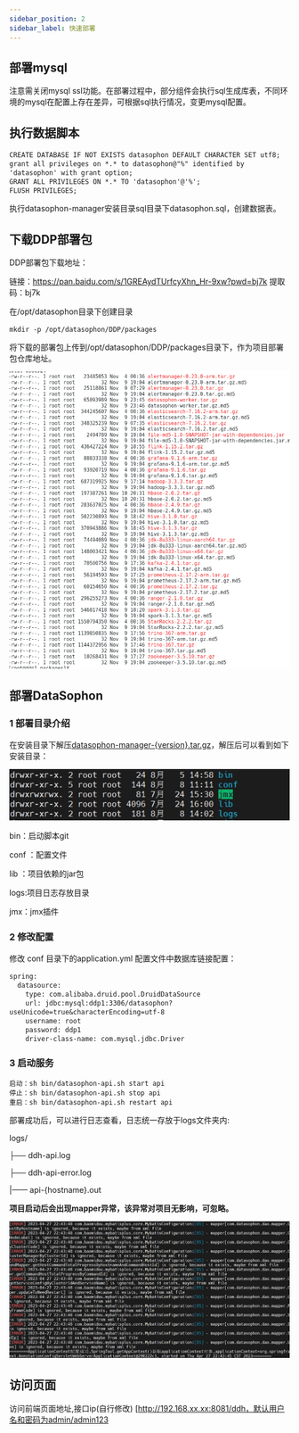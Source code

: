 ```yaml
---
sidebar_position: 2
sidebar_label: 快速部署
---
```

## 部署mysql

注意需关闭mysql ssl功能。在部署过程中，部分组件会执行sql生成库表，不同环境的mysql在配置上存在差异，可根据sql执行情况，变更mysql配置。

## 执行数据脚本

```
CREATE DATABASE IF NOT EXISTS datasophon DEFAULT CHARACTER SET utf8;
grant all privileges on *.* to datasophon@"%" identified by 'datasophon' with grant option;
GRANT ALL PRIVILEGES ON *.* TO 'datasophon'@'%';
FLUSH PRIVILEGES;
```


执行datasophon-manager安装目录sql目录下datasophon.sql，创建数据表。

## 下载DDP部署包

DDP部署包下载地址：

链接：https://pan.baidu.com/s/1GREAydTUrfcyXhn_Hr-9xw?pwd=bj7k 
提取码：bj7k 

在/opt/datasophon目录下创建目录

```
mkdir -p /opt/datasophon/DDP/packages
```

将下载的部署包上传到/opt/datasophon/DDP/packages目录下，作为项目部署包仓库地址。

![image-20221111162257092](./imgs/image-20221111162257092.png)

## 部署DataSophon

### 1 部署目录介绍

在安装目录下解压[datasophon-manager-{version}.tar.gz](https://github.com/datasophon/datasophon/releases)，解压后可以看到如下安装目录：

![img](./imgs/wps1.jpg) 

bin：启动脚本git

conf ：配置文件

lib ：项目依赖的jar包

logs:项目日志存放目录

jmx：jmx插件

### 2 修改配置

修改 conf 目录下的application.yml 配置文件中数据库链接配置：

```
spring:
  datasource:
    type: com.alibaba.druid.pool.DruidDataSource
    url: jdbc:mysql:ddp1:3306/datasophon?useUnicode=true&characterEncoding=utf-8
    username: root
    password: ddp1
    driver-class-name: com.mysql.jdbc.Driver
```

### 3 启动服务

```
启动：sh bin/datasophon-api.sh start api
停止：sh bin/datasophon-api.sh stop api
重启：sh bin/datasophon-api.sh restart api
```

部署成功后，可以进行日志查看，日志统一存放于logs文件夹内:

 logs/

  ├── ddh-api.log

  ├── ddh-api-error.log

  |—— api-{hostname}.out

**项目启动后会出现mapper异常，该异常对项目无影响，可忽略。**

![image-20230427224534995](./imgs/image-20230427224534995.png)

## 访问页面

访问前端页面地址,接口ip(自行修改) [http://192.168.xx.xx:8081/ddh，默认用户名和密码为admin/admin123
